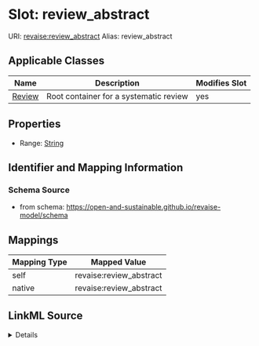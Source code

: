 

# Slot: review_abstract 



URI: [revaise:review_abstract](https://open-and-sustainable.github.io/revaise-model/schema/review_abstract)
Alias: review_abstract

<!-- no inheritance hierarchy -->





## Applicable Classes

| Name | Description | Modifies Slot |
| --- | --- | --- |
| [Review](Review.md) | Root container for a systematic review |  yes  |






## Properties

* Range: [String](String.md)




## Identifier and Mapping Information






### Schema Source


* from schema: https://open-and-sustainable.github.io/revaise-model/schema




## Mappings

| Mapping Type | Mapped Value |
| ---  | ---  |
| self | revaise:review_abstract |
| native | revaise:review_abstract |




## LinkML Source

<details>
```yaml
name: review_abstract
from_schema: https://open-and-sustainable.github.io/revaise-model/schema
rank: 1000
alias: review_abstract
domain_of:
- Review
range: string

```
</details>